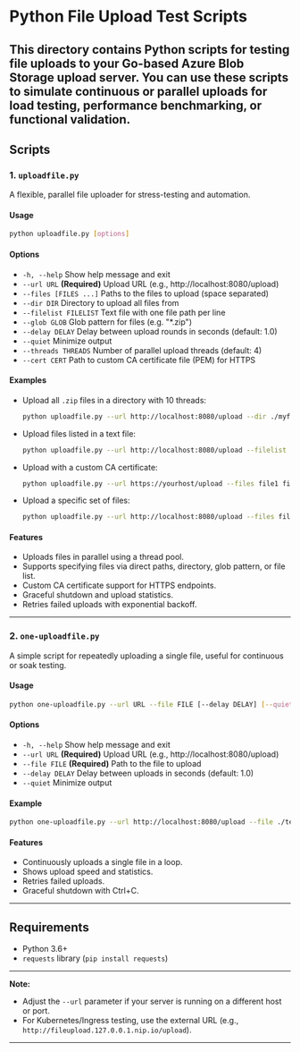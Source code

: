 # Python File Upload Test Scripts

This directory contains Python scripts for testing file uploads to your Go-based Azure Blob Storage upload server. You can use these scripts to simulate continuous or parallel uploads for load testing, performance benchmarking, or functional validation.
---

## Scripts

### 1. `uploadfile.py`

A flexible, parallel file uploader for stress-testing and automation.

#### **Usage**

```sh
python uploadfile.py [options]
```

#### **Options**

- `-h, --help`           Show help message and exit  
- `--url URL`            **(Required)** Upload URL (e.g., http://localhost:8080/upload)  
- `--files [FILES ...]`  Paths to the files to upload (space separated)  
- `--dir DIR`            Directory to upload all files from  
- `--filelist FILELIST`  Text file with one file path per line  
- `--glob GLOB`          Glob pattern for files (e.g. "*.zip")  
- `--delay DELAY`        Delay between upload rounds in seconds (default: 1.0)  
- `--quiet`              Minimize output  
- `--threads THREADS`    Number of parallel upload threads (default: 4)  
- `--cert CERT`          Path to custom CA certificate file (PEM) for HTTPS  

#### **Examples**

- Upload all `.zip` files in a directory with 10 threads:
  ```sh
  python uploadfile.py --url http://localhost:8080/upload --dir ./myfiles --glob "*.zip" --threads 10
  ```
- Upload files listed in a text file:
  ```sh
  python uploadfile.py --url http://localhost:8080/upload --filelist files.txt --threads 20
  ```
- Upload with a custom CA certificate:
  ```sh
  python uploadfile.py --url https://yourhost/upload --files file1 file2 --cert /path/to/ca.pem
  ```
- Upload a specific set of files:
  ```sh
  python uploadfile.py --url http://localhost:8080/upload --files file1.txt file2.txt file3.txt --threads 3
  ```

#### **Features**

- Uploads files in parallel using a thread pool.
- Supports specifying files via direct paths, directory, glob pattern, or file list.
- Custom CA certificate support for HTTPS endpoints.
- Graceful shutdown and upload statistics.
- Retries failed uploads with exponential backoff.

---

### 2. `one-uploadfile.py`

A simple script for repeatedly uploading a single file, useful for continuous or soak testing.

#### **Usage**

```sh
python one-uploadfile.py --url URL --file FILE [--delay DELAY] [--quiet]
```

#### **Options**

- `-h, --help`        Show help message and exit  
- `--url URL`         **(Required)** Upload URL (e.g., http://localhost:8080/upload)  
- `--file FILE`       **(Required)** Path to the file to upload  
- `--delay DELAY`     Delay between uploads in seconds (default: 1.0)  
- `--quiet`           Minimize output  

#### **Example**

```sh
python one-uploadfile.py --url http://localhost:8080/upload --file ./test1.zip --delay 2
```

#### **Features**

- Continuously uploads a single file in a loop.
- Shows upload speed and statistics.
- Retries failed uploads.
- Graceful shutdown with Ctrl+C.

---

## Requirements

- Python 3.6+
- `requests` library (`pip install requests`)

---

**Note:**  
- Adjust the `--url` parameter if your server is running on a different host or port.
- For Kubernetes/Ingress testing, use the external URL (e.g., `http://fileupload.127.0.0.1.nip.io/upload`).

---